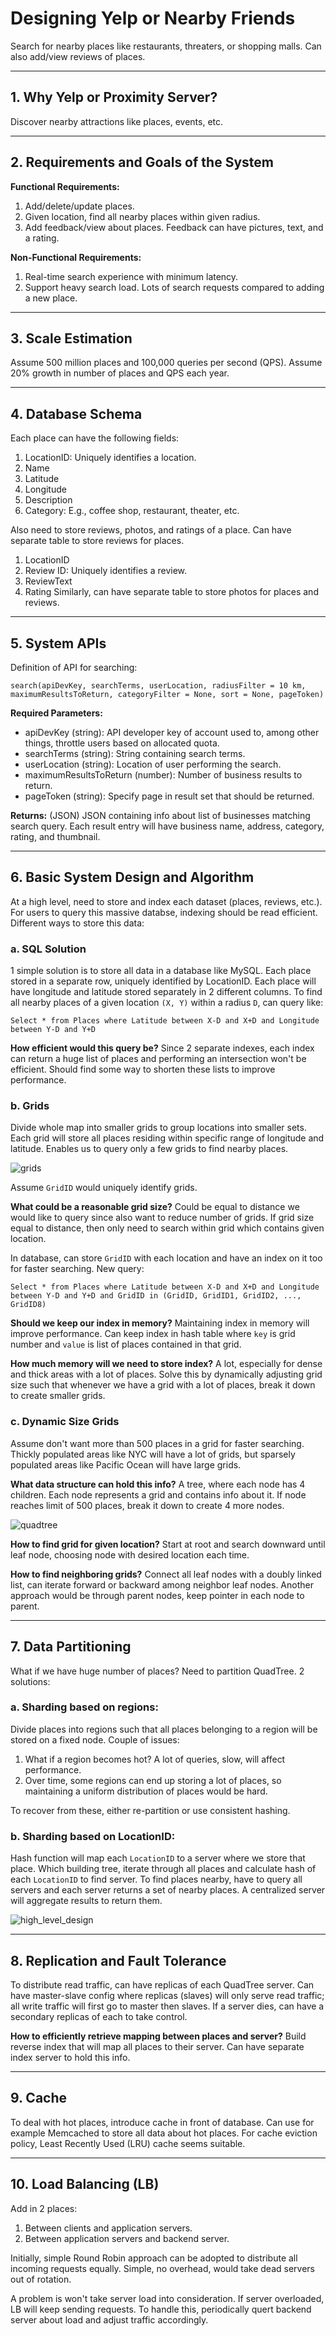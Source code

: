 # Designing Yelp or Nearby Friends

Search for nearby places like restaurants, threaters, or shopping malls. Can also add/view reviews of places.

---

## 1. Why Yelp or Proximity Server?

Discover nearby attractions like places, events, etc.

---

## 2. Requirements and Goals of the System

**Functional Requirements:**
1. Add/delete/update places.
2. Given location, find all nearby places within given radius.
3. Add feedback/view about places. Feedback can have pictures, text, and a rating.

**Non-Functional Requirements:**
1. Real-time search experience with minimum latency.
2. Support heavy search load. Lots of search requests compared to adding a new place.

---

## 3. Scale Estimation

Assume 500 million places and 100,000 queries per second (QPS). Assume 20% growth in number of places and QPS each year.

---

## 4. Database Schema

Each place can have the following fields:
1. LocationID: Uniquely identifies a location.
2. Name
3. Latitude
4. Longitude
5. Description
6. Category: E.g., coffee shop, restaurant, theater, etc.

Also need to store reviews, photos, and ratings of a place. Can have separate table to store reviews for places.
1. LocationID
2. Review ID: Uniquely identifies a review.
3. ReviewText
4. Rating
Similarly, can have separate table to store photos for places and reviews.

---

## 5. System APIs

Definition of API for searching:

`search(apiDevKey, searchTerms, userLocation, radiusFilter = 10 km, maximumResultsToReturn, categoryFilter = None, sort = None, pageToken)`

**Required Parameters:**
- apiDevKey (string): API developer key of account used to, among other things, throttle users based on allocated quota.
- searchTerms (string): String containing search terms.
- userLocation (string): Location of user performing the search.
- maximumResultsToReturn (number): Number of business results to return.
- pageToken (string): Specify page in result set that should be returned.

**Returns:** (JSON)
JSON containing info about list of businesses matching search query. Each result entry will have business name, address, category, rating, and thumbnail.

---

## 6. Basic System Design and Algorithm

At a high level, need to store and index each dataset (places, reviews, etc.). For users to query this massive databse, indexing should be read efficient. Different ways to store this data:

### **a. SQL Solution**

1 simple solution is to store all data in a database like MySQL. Each place stored in a separate row, uniquely identified by LocationID. Each place will have longitude and latitude stored separately in 2 different columns. To find all nearby places of a given location `(X, Y)` within a radius `D`, can query like:

`Select * from Places where Latitude between X-D and X+D and Longitude between Y-D and Y+D`

**How efficient would this query be?** Since 2 separate indexes, each index can return a huge list of places and performing an intersection won't be efficient. Should find some way to shorten these lists to improve performance.

### **b. Grids**

Divide whole map into smaller grids to group locations into smaller sets. Each grid will store all places residing within specific range of longitude and latitude. Enables us to query only a few grids to find nearby places.

![grids](grids.png)

Assume `GridID` would uniquely identify grids.

**What could be a reasonable grid size?** Could be equal to distance we would like to query since also want to reduce number of grids. If grid size equal to distance, then only need to search within grid which contains given location.

In database, can store `GridID` with each location and have an index on it too for faster searching. New query:

`Select * from Places where Latitude between X-D and X+D and Longitude between Y-D and Y+D and GridID in (GridID, GridID1, GridID2, ..., GridID8)`

**Should we keep our index in memory?** Maintaining index in memory will improve performance. Can keep index in hash table where `key` is grid number and `value` is list of places contained in that grid.

**How much memory will we need to store index?** A lot, especially for dense and thick areas with a lot of places. Solve this by dynamically adjusting grid size such that whenever we have a grid with a lot of places, break it down to create smaller grids.

### **c. Dynamic Size Grids**

Assume don't want more than 500 places in a grid for faster searching. Thickly populated areas like NYC will have a lot of grids, but sparsely populated areas like Pacific Ocean will have large grids.

**What data structure can hold this info?** A tree, where each node has 4 children. Each node represents a grid and contains info about it. If node reaches limit of 500 places, break it down to create 4 more nodes.

![quadtree](quadtree.png)

**How to find grid for given location?** Start at root and search downward until leaf node, choosing node with desired location each time.

**How to find neighboring grids?** Connect all leaf nodes with a doubly linked list, can iterate forward or backward among neighbor leaf nodes. Another approach would be through parent nodes, keep pointer in each node to parent.

---

## 7. Data Partitioning

What if we have huge number of places? Need to partition QuadTree. 2 solutions:

### **a. Sharding based on regions:**
Divide places into regions such that all places belonging to a region will be stored on a fixed node. Couple of issues:
1. What if a region becomes hot? A lot of queries, slow, will affect performance.
2. Over time, some regions can end up storing a lot of places, so maintaining a uniform distribution of places would be hard.

To recover from these, either re-partition or use consistent hashing.

### **b. Sharding based on LocationID:**
Hash function will map each `LocationID` to a server where we store that place. Which building tree, iterate through all places and calculate hash of each `LocationID` to find server. To find places nearby, have to query all servers and each server returns a set of nearby places. A centralized server will aggregate results to return them.

![high_level_design](high_level_design.png)

---

## 8. Replication and Fault Tolerance

To distribute read traffic, can have replicas of each QuadTree server. Can have master-slave config where replicas (slaves) will only serve read traffic; all write traffic will first go to master then slaves. If a server dies, can have a secondary replicas of each to take control.

**How to efficiently retrieve mapping between places and server?** Build reverse index that will map all places to their server. Can have separate index server to hold this info.

---

## 9. Cache

To deal with hot places, introduce cache in front of database. Can use for example Memcached to store all data about hot places. For cache eviction policy, Least Recently Used (LRU) cache seems suitable.

---

## 10. Load Balancing (LB)

Add in 2 places:
1. Between clients and application servers.
2. Between application servers and backend server.

Initially, simple Round Robin approach can be adopted to distribute all incoming requests equally. Simple, no overhead, would take dead servers out of rotation.

A problem is won't take server load into consideration. If server overloaded, LB will keep sending requests. To handle this, periodically quert backend server about load and adjust traffic accordingly.
